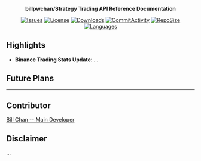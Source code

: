 <div align="center">

**billpwchan/Strategy Trading API Reference Documentation**

[![Issues](https://img.shields.io/github/issues/billpwchan/Graduate-JobFinder?style=for-the-badge)](https://github.com/billpwchan/Graduate-JobFinder/issues)
[![License](https://img.shields.io/github/license/billpwchan/Graduate-JobFinder?style=for-the-badge)](https://github.com/billpwchan/Graduate-JobFinder/blob/master/LICENSE)
[![Downloads](https://img.shields.io/github/downloads/billpwchan/Graduate-JobFinder/total?style=for-the-badge)](https://github.com/billpwchan/Graduate-JobFinder)
[![CommitActivity](https://img.shields.io/github/commit-activity/y/billpwchan/Graduate-JobFinder?style=for-the-badge)](https://github.com/billpwchan/Graduate-JobFinder/commits/master)
[![RepoSize](https://img.shields.io/github/repo-size/billpwchan/Graduate-JobFinder?style=for-the-badge)](https://github.com/billpwchan/Graduate-JobFinder)
[![Languages](https://img.shields.io/github/languages/top/billpwchan/Graduate-JobFinder?style=for-the-badge)](https://github.com/billpwchan/Graduate-JobFinder)

</div>

## Highlights

- **Binance Trading Stats Update**: ...
## Future Plans

-----------

## Contributor

[Bill Chan -- Main Developer](https://github.com/billpwchan/)

## Disclaimer

...